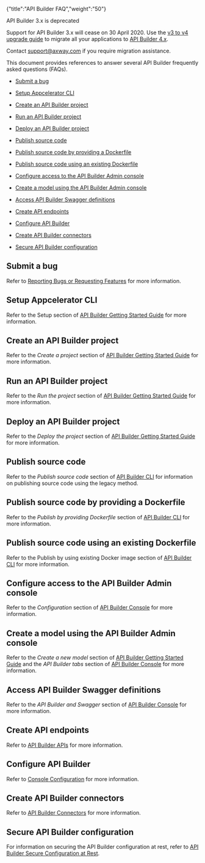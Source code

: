 {"title":"API Builder FAQ","weight":"50"}

API Builder 3.x is deprecated

Support for API Builder 3.x will cease on 30 April 2020. Use the [v3 to v4 upgrade guide](https://docs.axway.com/bundle/API_Builder_4x_allOS_en/page/api_builder_v3_to_v4_upgrade_guide.html) to migrate all your applications to [API Builder 4.x](https://docs.axway.com/bundle/API_Builder_4x_allOS_en/page/api_builder_getting_started_guide.html).

Contact [support@axway.com](mailto:support@axway.com) if you require migration assistance.

This document provides references to answer several API Builder frequently asked questions (FAQs).

* [Submit a bug](#submit-a-bug)

* [Setup Appcelerator CLI](#setup-appcelerator-cli)

* [Create an API Builder project](#create-an-api-builder-project)

* [Run an API Builder project](#run-an-api-builder-project)

* [Deploy an API Builder project](#deploy-an-api-builder-project)

* [Publish source code](#publish-source-code)

* [Publish source code by providing a Dockerfile](#publish-source-code-by-providing-a-dockerfile)

* [Publish source code using an existing Dockerfile](#publish-source-code-using-an-existing-dockerfile)

* [Configure access to the API Builder Admin console](#configure-access-to-the-api-builder-admin-console)

* [Create a model using the API Builder Admin console](#create-a-model-using-the-api-builder-admin-console)

* [Access API Builder Swagger definitions](#access-api-builder-swagger-definitions)

* [Create API endpoints](#create-api-endpoints)

* [Configure API Builder](#configure-api-builder)

* [Create API Builder connectors](#create-api-builder-connectors)

* [Secure API Builder configuration](#secure-api-builder-configuration)

## Submit a bug

Refer to [Reporting Bugs or Requesting Features](/docs/appc/Axway_Appcelerator_Studio/Axway_Appcelerator_Studio_Guide/Studio_Troubleshooting/Reporting_Bugs_or_Requesting_Features/) for more information.

## Setup Appcelerator CLI

Refer to the Setup section of [API Builder Getting Started Guide](/docs/appc/Axway_API_Builder/API_Builder/API_Builder_Getting_Started_Guide/) for more information.

## Create an API Builder project

Refer to the _Create a project_ section of [API Builder Getting Started Guide](/docs/appc/Axway_API_Builder/API_Builder/API_Builder_Getting_Started_Guide/) for more information.

## Run an API Builder project

Refer to the _Run the project_ section of [API Builder Getting Started Guide](/docs/appc/Axway_API_Builder/API_Builder/API_Builder_Getting_Started_Guide/) for more information.

## Deploy an API Builder project

Refer to the _Deploy the project_ section of [API Builder Getting Started Guide](/docs/appc/Axway_API_Builder/API_Builder/API_Builder_Getting_Started_Guide/) for more information.

## Publish source code

Refer to the _Publish source code_ section of [API Builder CLI](/docs/appc/Axway_API_Builder/API_Builder/API_Builder_Developer_Guide/API_Builder_CLI/) for information on publishing source code using the legacy method.

## Publish source code by providing a Dockerfile

Refer to the _Publish by providing Dockerfile_ section of [API Builder CLI](/docs/appc/Axway_API_Builder/API_Builder/API_Builder_Developer_Guide/API_Builder_CLI/) for more information.

## Publish source code using an existing Dockerfile

Refer to the Publish by using existing Docker image section of [API Builder CLI](/docs/appc/Axway_API_Builder/API_Builder/API_Builder_Developer_Guide/API_Builder_CLI/) for more information.

## Configure access to the API Builder Admin console

Refer to the _Configuration_ section of [API Builder Console](/docs/appc/Axway_API_Builder/API_Builder/API_Builder_Developer_Guide/API_Builder_Console/) for more information.

## Create a model using the API Builder Admin console

Refer to the _Create a new model_ section of [API Builder Getting Started Guide](/docs/appc/Axway_API_Builder/API_Builder/API_Builder_Getting_Started_Guide/) and the _API Builder tabs_ section of [API Builder Console](/docs/appc/Axway_API_Builder/API_Builder/API_Builder_Developer_Guide/API_Builder_Console/) for more information.

## Access API Builder Swagger definitions

Refer to the _API Builder and Swagger_ section of [API Builder Console](/docs/appc/Axway_API_Builder/API_Builder/API_Builder_Developer_Guide/API_Builder_Console/) for more information.

## Create API endpoints

Refer to [API Builder APIs](/docs/appc/Axway_API_Builder/API_Builder/API_Builder_Developer_Guide/API_Builder_APIs/) for more information.

## Configure API Builder

Refer to [Console Configuration](/docs/appc/Axway_API_Builder/API_Builder/API_Builder_Developer_Guide/Console_Configuration/) for more information.

## Create API Builder connectors

Refer to [API Builder Connectors](/docs/appc/Axway_API_Builder/API_Builder/API_Builder_Developer_Guide/API_Builder_Connectors/) for more information.

## Secure API Builder configuration

For information on securing the API Builder configuration at rest, refer to [API Builder Secure Configuration at Rest](/docs/appc/Axway_API_Builder/API_Builder/API_Builder_How-tos/API_Builder_Secure_Configuration_at_Rest/).
